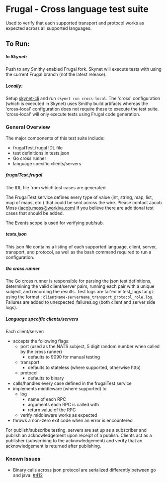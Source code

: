 # Frugal - Cross language test suite

Used to verify that each supported transport and protocol works as expected
across all supported languages.

## To Run:
##### In Skynet:

Push to any Smithy enabled Frugal fork.  Skynet will execute tests with using
the current Frugal branch (not the latest release).

##### Locally:
Setup [skynet-cli](https://github.com/workiva/skynet-cli) and run `skynet run
cross-local`. The 'cross' configuration (which is executed in Skynet) uses
Smithy build artifacts whereas the 'cross-local' configuration does not
require these to execute the test suite.  'cross-local' will only execute
tests using Frugal code generation.

### General Overview
The major components of this test suite include:
* frugalTest.frugal IDL file
* test definitions in tests.json
* Go cross runner
* language specific clients/servers

##### frugalTest.frugal
The IDL file from which test cases are generated.

The FrugalTest service defines every type of value (int, string, map, list,
map of maps, etc.) that could be sent across the wire.  Please contact Jacob
Moss (jacob.moss@workiva.com) if you believe there are additional test cases
that should be added.

The Events scope is used for verifying pub/sub.

##### tests.json
This json file contains a listing of each supported language, client, server,
transport, and protocol, as well as the bash command required to run a
configuration.

##### Go cross runner
The Go cross runner is responsible for parsing the json test definitions,
determining the valid client/server pairs, running each pair with a unique
subject, and recording the results.  Test logs are tar'ed in test_logs.tar.gz
using the format : `clientName-serverName_transport_protocol_role.log`.
Failures are added to unexpected_failures.og (both client and server side logs).

##### Language specific clients/servers
Each client/server:

* accepts the following flags:
  * port (used as the NATS subject, 5 digit random number when called by the
  cross runner)
    * defaults to 9090 for manual testing
  * transport
    * defaults to stateless (where supported, otherwise http)
  * protocol
    * defaults to binary
* calls/handles every case defined in the frugalTest service
* implements middleware (where supported) to
  * log
    * name of each RPC
    * arguments each RPC is called with
    * return value of the RPC
  * verify middleware works as expected
* throws a non-zero exit code when an error is encountered

For publish/subscribe testing, servers are set up as a subscriber and publish
an acknowledgement upon receipt of a publish.  Clients act as a publisher
(subscribing to the acknowledgement) and verify that an acknowledgement is
returned after publishing.

### Known Issues

* 	Binary calls across json protocol are serialized differently between go
and java.  [#412](https://github.com/Workiva/frugal/issues/412)